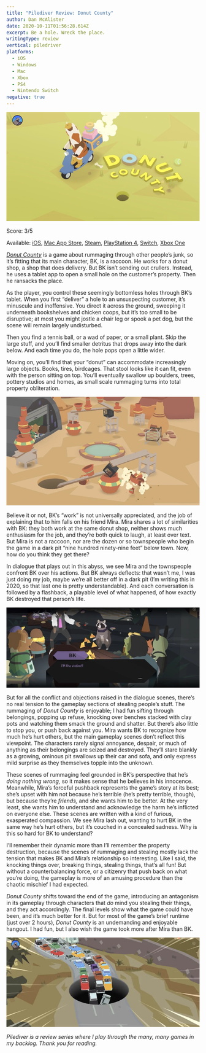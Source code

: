 ```yaml
---
title: "Pilediver Review: Donut County"
author: Dan McAlister
date: 2020-10-11T01:56:28.614Z
excerpt: Be a hole. Wreck the place.
writingType: review
vertical: piledriver
platforms:
  - iOS
  - Windows
  - Mac
  - Xbox
  - PS4
  - Nintendo Switch
negative: true
---
```

![A bird on a motor scooter looking at a small hole in the ground. The words "Donut County" arc across the image.](/static/img/54d83d8c-4acd-4e1e-a057-0a9701ddd539.webp)

Score: 3/5

Available: [iOS](https://apps.apple.com/us/app/donut-county/id1292099839), [Mac App Store](https://itunes.apple.com/us/app/donut-county/id1405347356?mt=12), [Steam](https://store.steampowered.com/app/702670/Donut_County/), [PlayStation 4](https://store.playstation.com/en-us/product/UP2470-CUSA10062_00-DONUTSIEA0000000), [Switch](https://www.nintendo.com/games/detail/donut-county-switch/), [Xbox One](https://www.microsoft.com/en-us/p/donut-county/9n6v2181ghlm?activetab=pivot:overviewtab)

*[Donut County](http://donutcounty.com/)* is a game about rummaging through other people’s junk, so it’s fitting that its main character, BK, is a raccoon. He works for a donut shop, a shop that does delivery. But BK isn’t sending out crullers. Instead, he uses a tablet app to open a small hole on the customer’s property. Then he ransacks the place. 

As the player, you control these seemingly bottomless holes through BK’s tablet. When you first “deliver” a hole to an unsuspecting customer, it’s minuscule and inoffensive. You direct it across the ground, sweeping it underneath bookshelves and chicken coops, but it’s too small to be disruptive; at most you might jostle a chair leg or spook a pet dog, but the scene will remain largely undisturbed. 

Then you find a tennis ball, or a wad of paper, or a small plant. Skip the large stuff, and you’ll find smaller detritus that drops away into the dark below. And each time you do, the hole pops open a little wider. 

Moving on, you’ll find that your “donut” can accommodate increasingly large objects. Books, tires, birdcages. That stool looks like it can fit, even with the person sitting on top. You’ll eventually swallow up boulders, trees, pottery studios and homes, as small scale rummaging turns into total property obliteration. 

![A hole growing bigger, knocking over tables and smashing pots.](/static/img/e8d540eb-d760-43dc-b04a-27f3461a58f1.webp)

Believe it or not, BK’s “work” is not universally appreciated, and the job of explaining that to him falls on his friend Mira. Mira shares a lot of similarities with BK: they both work at the same donut shop, neither shows much enthusiasm for the job, and they’re both quick to laugh, at least over text. But Mira is not a raccoon, nor are the dozen or so townspeople who begin the game in a dark pit “nine hundred ninety-nine feet” below town. Now, how do you think they get there?

In dialogue that plays out in this abyss, we see Mira and the townspeople confront BK over his actions. But BK always deflects: that wasn’t me, I was just doing my job, maybe we’re all better off in a dark pit (I’m writing this in 2020, so that last one is pretty understandable). And each conversation is followed by a flashback, a playable level of what happened, of how exactly BK destroyed that person’s life. 

![BK surrounded by the townspeople. BK says "I'M the victim!!!"](/static/img/3ebf36f9-f6b9-427a-87c1-4a45300bb048.webp)

But for all the conflict and objections raised in the dialogue scenes, there’s no real tension to the gameplay sections of stealing people’s stuff. The rummaging of *Donut County* is enjoyable; I had fun sifting through belongings, popping up refuse, knocking over benches stacked with clay pots and watching them smack the ground and shatter. But there’s also little to stop you, or push back against you. Mira wants BK to recognize how much he’s hurt others, but the main gameplay scenes don’t reflect this viewpoint. The characters rarely signal annoyance, despair, or much of anything as their belongings are seized and destroyed. They’ll stare blankly as a growing, ominous pit swallows up their car and sofa, and only express mild surprise as they themselves topple into the unknown.

These scenes of rummaging feel grounded in BK’s perspective that he’s *doing nothing wrong,* so it makes sense that he believes in his innocence. Meanwhile, Mira’s forceful pushback represents the game’s story at its best; she’s upset with him not because he’s terrible (he’s pretty terrible, though), but because they’re *friends,* and she wants him to be better. At the very least, she wants him to understand and acknowledge the harm he’s inflicted on everyone else. These scenes are written with a kind of furious, exasperated compassion. We see Mira lash out, wanting to hurt BK in the same way he’s hurt others, but it’s couched in a concealed sadness. Why is this so hard for BK to understand?

I’ll remember their dynamic more than I’ll remember the property destruction, because the scenes of rummaging and stealing mostly lack the tension that makes BK and Mira’s relationship so interesting. Like I said, the knocking things over, breaking things, stealing things, that’s all fun! But without a counterbalancing force, or a citizenry that push back on what you’re doing, the gameplay is more of an amusing procedure than the chaotic mischief I had expected. 

*Donut County* shifts toward the end of the game, introducing an antagonism in its gameplay through characters that *do* mind you stealing their things, and they act accordingly. The final levels show what the game could have been, and it’s much better for it. But for most of the game’s brief runtime (just over 2 hours), *Donut County* is an undemanding and enjoyable hangout. I had fun, but I also wish the game took more after Mira than BK. 

![Cars drive off of a backed up highway and into a massive hole.](/static/img/8d3cf986-d06c-4b1c-a9ff-b98384004a71.webp)

*Pilediver is a review series where I play through the many, many games in my backlog. Thank you for reading.*
